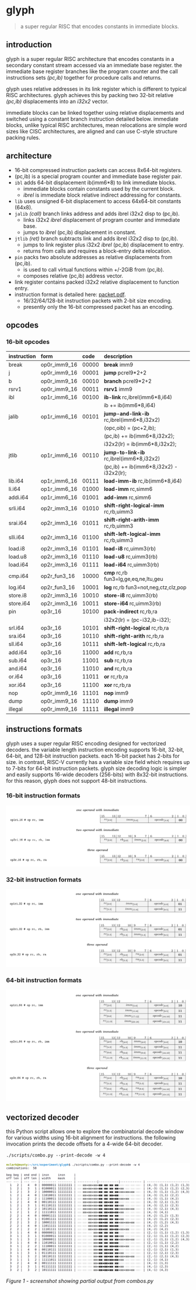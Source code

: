 # glyph

> a super regular RISC that encodes constants in immediate blocks.

## introduction

glyph is a super regular RISC architecture that encodes constants in a
secondary constant stream accessed via an immediate base register. the
immediate base register branches like the program counter and the call
instructions sets _(pc,ib)_ together for procedure calls and returns.

glyph uses relative addresses in its link register which is different
to typical RISC architectures. glyph achieves this by packing two 32-bit
relative _(pc,ib)_ displacements into an _i32x2_ vector.

immediate blocks can be linked together using relative displacements
and switched using a constant branch instruction detailed below.
immediate blocks, unlike typical RISC architectures, mean relocations
are simple word sizes like CISC architectures, are aligned and can use
C-style structure packing rules.

## architecture

- 16-bit compressed instruction packets can access 8x64-bit registers.
- (pc,ib) is a special program counter and immediate base register pair.
- `ibl` adds 64-bit displacement ib(imm6*8) to link immediate blocks.
  - immediate blocks contain constants used by the current block.
  - _ibrel_ is immediate block relative indirect addressing for constants.
- `lib` uses unsigned 6-bit displacement to access 64x64-bit constants (64x8).
- `jalib` _(call)_ branch links address and adds ibrel i32x2 disp to (pc,ib).
  - links i32x2 _ibrel_ displacement of program counter and immediate base.
  - jumps to _ibrel_ (pc,ib) displacement in constant.
- `jtlib` _(ret)_ branch subtracts link and adds ibrel i32x2 disp to (pc,ib).
  - jumps to link register plus i32x2 _ibrel_ (pc,ib) displacement to entry.
  - returns from calls and requires a block-entry delta relocation.
- `pin` packs two absolute addresses as relative displacements from (pc,ib).
  - is used to call virtual functions within +/-2GiB from (pc,ib).
  - composes relative (pc,ib) address vector.
- link register contains packed i32x2 relative displacement to function entry.
- instruction format is detailed here: [packet.pdf](/doc/packet.pdf).
  - 16/32/64/128-bit instruction packets with 2-bit size encoding.
  - presently only the 16-bit compressed packet has an encoding.

## opcodes

### 16-bit opcodes

| instruction  | form         | code  | description                                 |
|:-------------|:-------------|:------|:--------------------------------------------|
| break        | op0r_imm9_16 | 00000 | **break** imm9                              |
| j            | op0r_imm9_16 | 00001 | **jump** pcrel9*2+2                         |
| b            | op0r_imm9_16 | 00010 | **branch** pcrel9*2+2                       |
| rsrv1        | op0r_imm9_16 | 00011 | **rsrv1** imm9                              |
| ibl          | op1r_imm6_16 | 00100 | **ib-link** rc,ibrel(imm6*8,i64)            |
|              |              |       |   ib += ib(imm6*8,i64)                      |
| jalib        | op1r_imm6_16 | 00101 | **jump-and-link-ib** rc,ibrel(imm6*8,i32x2) |
|              |              |       |   (opc,oib) = (pc+2,ib);                    |
|              |              |       |   (pc,ib) += ib(imm6*8,i32x2);              |
|              |              |       |   i32x2(lr) = ib(imm6*8,i32x2);             |
| jtlib        | op1r_imm6_16 | 00110 | **jump-to-link-ib** rc,ibrel(imm6*8,i32x2)  |
|              |              |       |   (pc,ib) += ib(imm6*8,i32x2) - i32x2(lr);  |
| lib.i64      | op1r_imm6_16 | 00111 | **load-imm-ib** rc,ib(imm6*8,i64)           |
| li.i64       | op1r_imm6_16 | 01000 | **load-imm** rc,simm6                       |
| addi.i64     | op1r_imm6_16 | 01001 | **add-imm** rc,simm6                        |
| srli.i64     | op2r_imm3_16 | 01010 | **shift-right-logical-imm** rc,rb,uimm3     |
| srai.i64     | op2r_imm3_16 | 01011 | **shift-right-arith-imm** rc,rb,uimm3       |
| slli.i64     | op2r_imm3_16 | 01100 | **shift-left-logical-imm** rc,rb,uimm3      |
| load.i8      | op2r_imm3_16 | 01101 | **load-i8** rc,uimm3(rb)                    |
| load.u8      | op2r_imm3_16 | 01110 | **load-u8** rc,uimm3(rb)                    |
| load.i64     | op2r_imm3_16 | 01111 | **load-i64** rc,uimm3(rb)                   |
| cmp.i64      | op2r_fun3_16 | 10000 | **cmp** rc,rb fun3=lg,ge,eq,ne,ltu,geu      |
| log.i64      | op2r_fun3_16 | 10001 | **log** rc,rb fun3=not,neg,ctz,clz,pop      |
| store.i8     | op2r_imm3_16 | 10010 | **store-i8** rc,uimm3(rb)                   |
| store.i64    | op2r_imm3_16 | 10011 | **store-i64** rc,uimm3(rb)                  |
| pin          | op3r_16      | 10100 | **pack-indirect** rc,rb,ra                  |
|              |              |       |   i32x2(lr) = (pc-i32,ib-i32);              |
| srl.i64      | op3r_16      | 10101 | **shift-right-logical** rc,rb,ra            |
| sra.i64      | op3r_16      | 10110 | **shift-right-arith** rc,rb,ra              |
| sll.i64      | op3r_16      | 10111 | **shift-left-logical** rc,rb,ra             |
| add.i64      | op3r_16      | 11000 | **add** rc,rb,ra                            |
| sub.i64      | op3r_16      | 11001 | **sub** rc,rb,ra                            |
| and.i64      | op3r_16      | 11010 | **and** rc,rb,ra                            |
| or.i64       | op3r_16      | 11011 | **or** rc,rb,ra                             |
| xor.i64      | op3r_16      | 11100 | **xor** rc,rb,ra                            |
| nop          | op0r_imm9_16 | 11101 | **nop** imm9                                |
| dump         | op0r_imm9_16 | 11110 | **dump** imm9                               |
| illegal      | op0r_imm9_16 | 11111 | **illegal** imm9                            |

## instructions formats

glyph uses a super regular RISC encoding designed for vectorized decoders.
the variable length instruction encoding supports 16-bit, 32-bit, 64-bit,
and 128-bit instruction packets. each 16-bit packet has 2-bits for size.
in contrast, RISC-V currently has a variable size field which requires
up to 7-bits for 64-bit instruction packets. glyph size decoding logic
is simpler and easily supports 16-wide decoders (256-bits) with 8x32-bit
instructions. for this reason, glyph does not support 48-bit instructions.

### 16-bit instruction formats

![16-bit instruction packet](/doc/packet-16.png)

### 32-bit instruction formats

![32-bit instruction packet](/doc/packet-32.png)

### 64-bit instruction formats

![64-bit instruction packet](/doc/packet-64.png)

## vectorized decoder

this Python script allows one to explore the combinatorial decode window
for various widths using 16-bit alignment for instructions. the following
invocation prints the decode offsets for a 4-wide 64-bit decoder.

```
./scripts/combo.py --print-decode -w 4
```

![combinatorial decode offsets for 4-wide decoder](/doc/combos-4.png)

_Figure 1 - screenshot showing partial output from combos.py_
